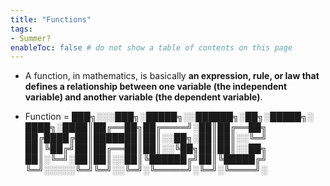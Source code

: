 ```yaml
---
title: "Functions"
tags: 
- Summer?
enableToc: false # do not show a table of contents on this page
---
```


- A function, in mathematics, is basically **an expression, rule, or law that defines a relationship between one variable (the independent variable) and another variable (the dependent variable)**.

- Function =   ███╗░░░███╗░█████╗░░██████╗░██╗░█████╗░ 
						████╗░████║██╔══██╗██╔════╝░██║██╔══██╗
						██╔████╔██║███████║██║░░██╗░██║██║░░╚═╝
						██║╚██╔╝██║██╔══██║██║░░╚██╗██║██║░░██╗
						██║░╚═╝░██║██║░░██║╚██████╔╝██║╚█████╔╝
						╚═╝░░░░░╚═╝╚═╝░░╚═╝░╚═════╝░╚═╝░╚════╝░





